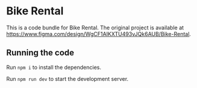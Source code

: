 
  # Bike Rental

  This is a code bundle for Bike Rental. The original project is available at https://www.figma.com/design/WgCF1AIKXTU493vJQk6AUB/Bike-Rental.

  ## Running the code

  Run `npm i` to install the dependencies.

  Run `npm run dev` to start the development server.
  